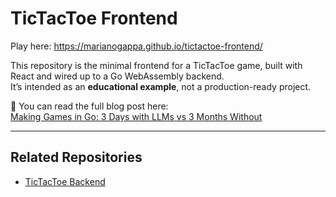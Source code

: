 # TicTacToe Frontend

Play here: https://marianogappa.github.io/tictactoe-frontend/

This repository is the minimal frontend for a TicTacToe game, built with React and wired up to a Go WebAssembly backend.  
It’s intended as an **educational example**, not a production-ready project.

📖 You can read the full blog post here:  
[Making Games in Go: 3 Days with LLMs vs 3 Months Without](https://marianogappa.github.io/software/2025/08/24/i-made-two-card-games-in-go/)

---

## Related Repositories
- [TicTacToe Backend](https://github.com/marianogappa/tictactoe-backend)
